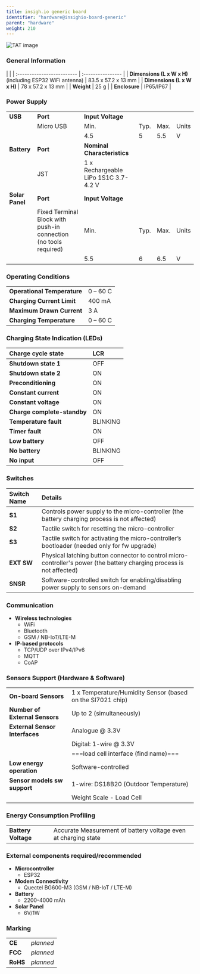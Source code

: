 ```yaml
---
title: insigh.io generic board
identifier: "hardware@insighio-board-generic"
parent: "hardware"
weight: 210
---
```


![TAT image](/images/deviceimages/esp32-bg600_v1.png?width=50pc)

### General Information

|                            |
| :------------------------- | :---------------- |
| **Dimensions (L x W x H)** (including ESP32 WiFi antenna) | 83.5 x 57.2 x 13 mm |
| **Dimensions (L x W x H)** | 78 x 57.2 x 13 mm |
| **Weight**                 | 25 g              |
| **Enclosure**              | IP65/IP67         |

### Power Supply

|                 |                                                                  |                                      |      |      |       |
| --------------- | ---------------------------------------------------------------- | ------------------------------------ | ---- | ---- | ----- |
| **USB**         | **Port**                                                         | **Input Voltage**                    |
|                 | Micro USB                                                        | Min.                                 | Typ. | Max. | Units |
|                 |                                                                  | 4.5                                  | 5    | 5.5  | V     |
| **Battery**     | **Port**                                                         | **Nominal Characteristics**          |
|                 | JST                                                              | 1 x Rechargeable LiPo 1S1C 3.7-4.2 V |
| **Solar Panel** | **Port**                                                         | **Input Voltage**                    |
|                 | Fixed Terminal Block with push-in connection (no tools required) | Min.                                 | Typ. | Max. | Units |
|                 |                                                                  | 5.5                                  | 6    | 6.5  | V     |

### Operating Conditions

|                             |          |
| :-------------------------- | :------- |
| **Operational Temperature** | 0 – 60 C |
| **Charging Current Limit**  | 400 mA   |
| **Maximum Drawn Current**   | 3 A   |
| **Charging Temperature**    | 0 – 60 C |

### Charging State Indication (LEDs)

| Charge cycle state          | LCR |
| :-------------------------- | :-- |
| **Shutdown state 1**        | OFF |
| **Shutdown state 2**        | ON  |
| **Preconditioning**         | ON  |
| **Constant current**        | ON  |
| **Constant voltage**        | ON  |
| **Charge complete-standby** | ON  |
| **Temperature fault**       | BLINKING  |
| **Timer fault**             | ON  |
| **Low battery**             | OFF |
| **No battery**              | BLINKING |
| **No input**                | OFF |

### Switches

| Switch Name | Details                                                                                      |
| :---------- | :------------------------------------------------------------------------------------------- |
| **S1**      | Controls power supply to the micro-controller (the battery charging process is not affected) |
| **S2**      | Tactile switch for resetting the micro-controller |
| **S3**      | Tactile switch for activating the micro-controller’s bootloader (needed only for fw upgrade) |
| **EXT SW**  | Physical latching button connector to control micro-controller's power (the battery charging process is not affected) |
| **SNSR**    | Software-controlled switch for enabling/disabling power supply to sensors on-demand          |

### Communication

- **Wireless technologies**
  - WiFi
  - Bluetooth
  - GSM / NB-IoT/LTE-M
- **IP-based protocols**
  - TCP/UDP over IPv4/IPv6
  - MQTT
  - CoAP

### Sensors Support (Hardware & Software)

|                                |                                                                                    |
| :----------------------------- | :--------------------------------------------------------------------------------- |
| **On-board Sensors**           | 1 x Temperature/Humidity Sensor (based on the SI7021 chip)                         |
| **Number of External Sensors** | Up to 2 (simultaneously)                                                           |
| **External Sensor Interfaces** | Analogue @ 3.3V                                                                    |
|                                | Digital: 1-wire @ 3.3V                                                             |
|                                | ===load cell interface (find name)===                                              |
| **Low energy operation**       | Software-controlled                                                                |
| **Sensor models sw support**   | 1-wire: DS18B20 (Outdoor Temperature)                                              |
|                                | Weight Scale - Load Cell |

### Energy Consumption Profiling

|                     |                                                                                 |
| :------------------ | :------------------------------------------------------------------------------ |
| **Battery Voltage** | Accurate Measurement of battery voltage even at charging state                  |

### External components required/recommended

- **Microcontroller**
  - ESP32
- **Modem Connectivity**
  - Quectel BG600-M3 (GSM / NB-IoT / LTE-M)
- **Battery**
  - 2200-4000 mAh
- **Solar Panel**
  - 6V/1W

### Marking

|          |           |
| :------- | :-------- |
| **CE**   | _planned_ |
| **FCC**  | _planned_ |
| **RoHS** | _planned_ |
